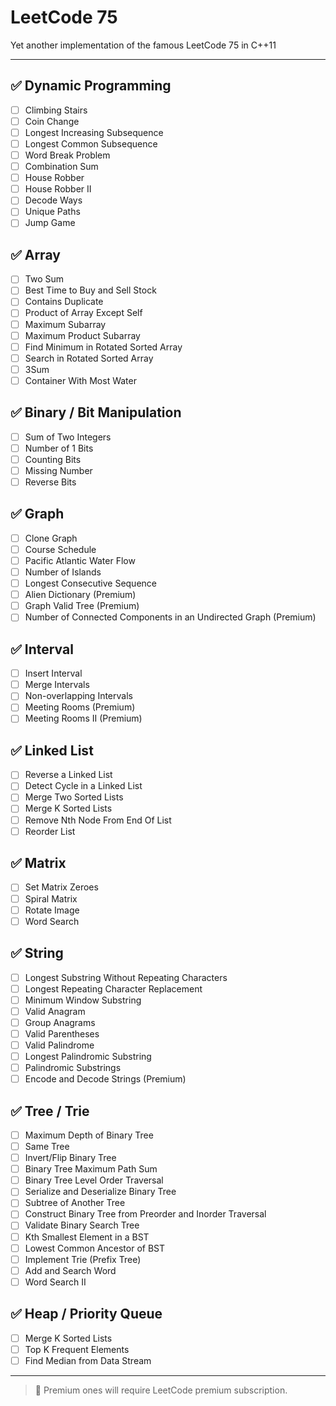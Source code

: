 # LeetCode 75
Yet another implementation of the famous LeetCode 75 in C++11

---

## ✅ Dynamic Programming
- [ ] Climbing Stairs
- [ ] Coin Change
- [ ] Longest Increasing Subsequence
- [ ] Longest Common Subsequence
- [ ] Word Break Problem
- [ ] Combination Sum
- [ ] House Robber
- [ ] House Robber II
- [ ] Decode Ways
- [ ] Unique Paths
- [ ] Jump Game

## ✅ Array
- [ ] Two Sum
- [ ] Best Time to Buy and Sell Stock
- [ ] Contains Duplicate
- [ ] Product of Array Except Self
- [ ] Maximum Subarray
- [ ] Maximum Product Subarray
- [ ] Find Minimum in Rotated Sorted Array
- [ ] Search in Rotated Sorted Array
- [ ] 3Sum
- [ ] Container With Most Water

## ✅ Binary / Bit Manipulation
- [ ] Sum of Two Integers
- [ ] Number of 1 Bits
- [ ] Counting Bits
- [ ] Missing Number
- [ ] Reverse Bits

## ✅ Graph
- [ ] Clone Graph
- [ ] Course Schedule
- [ ] Pacific Atlantic Water Flow
- [ ] Number of Islands
- [ ] Longest Consecutive Sequence
- [ ] Alien Dictionary (Premium)
- [ ] Graph Valid Tree (Premium)
- [ ] Number of Connected Components in an Undirected Graph (Premium)

## ✅ Interval
- [ ] Insert Interval
- [ ] Merge Intervals
- [ ] Non-overlapping Intervals
- [ ] Meeting Rooms (Premium)
- [ ] Meeting Rooms II (Premium)

## ✅ Linked List
- [ ] Reverse a Linked List
- [ ] Detect Cycle in a Linked List
- [ ] Merge Two Sorted Lists
- [ ] Merge K Sorted Lists
- [ ] Remove Nth Node From End Of List
- [ ] Reorder List

## ✅ Matrix
- [ ] Set Matrix Zeroes
- [ ] Spiral Matrix
- [ ] Rotate Image
- [ ] Word Search

## ✅ String
- [ ] Longest Substring Without Repeating Characters
- [ ] Longest Repeating Character Replacement
- [ ] Minimum Window Substring
- [ ] Valid Anagram
- [ ] Group Anagrams
- [ ] Valid Parentheses
- [ ] Valid Palindrome
- [ ] Longest Palindromic Substring
- [ ] Palindromic Substrings
- [ ] Encode and Decode Strings (Premium)

## ✅ Tree / Trie
- [ ] Maximum Depth of Binary Tree
- [ ] Same Tree
- [ ] Invert/Flip Binary Tree
- [ ] Binary Tree Maximum Path Sum
- [ ] Binary Tree Level Order Traversal
- [ ] Serialize and Deserialize Binary Tree
- [ ] Subtree of Another Tree
- [ ] Construct Binary Tree from Preorder and Inorder Traversal
- [ ] Validate Binary Search Tree
- [ ] Kth Smallest Element in a BST
- [ ] Lowest Common Ancestor of BST
- [ ] Implement Trie (Prefix Tree)
- [ ] Add and Search Word
- [ ] Word Search II

## ✅ Heap / Priority Queue
- [ ] Merge K Sorted Lists
- [ ] Top K Frequent Elements
- [ ] Find Median from Data Stream

---

> 📌 Premium ones will require LeetCode premium subscription.
